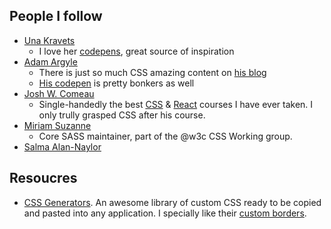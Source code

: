 ## People I follow
- [Una Kravets](https://una.im/)
  - I love her [codepens](https://codepen.io/una), great source of inspiration
- [Adam Argyle](https://nerdy.dev/)
  - There is just so much CSS amazing content on [his blog](https://nerdy.dev/)
  - [His codepen](https://codepen.io/argyleink) is pretty bonkers as well
- [Josh W. Comeau](https://www.joshwcomeau.com/)
  - Single-handedly the best [CSS](https://courses.joshwcomeau.com/css-for-js) & [React](https://courses.joshwcomeau.com/joy-of-react) courses I have ever taken. I only trully grasped CSS after his course.
- [Miriam Suzanne](https://www.miriamsuzanne.com/)
  - Core SASS maintainer, part of the @w3c CSS Working group.
- [Salma Alan-Naylor](https://whitep4nth3r.com/)

## Resoucres

- [CSS Generators](https://css-generators.com/). An awesome library of custom CSS ready to be copied and pasted into any application. I specially like their [custom borders](https://css-generators.com/custom-borders/).
